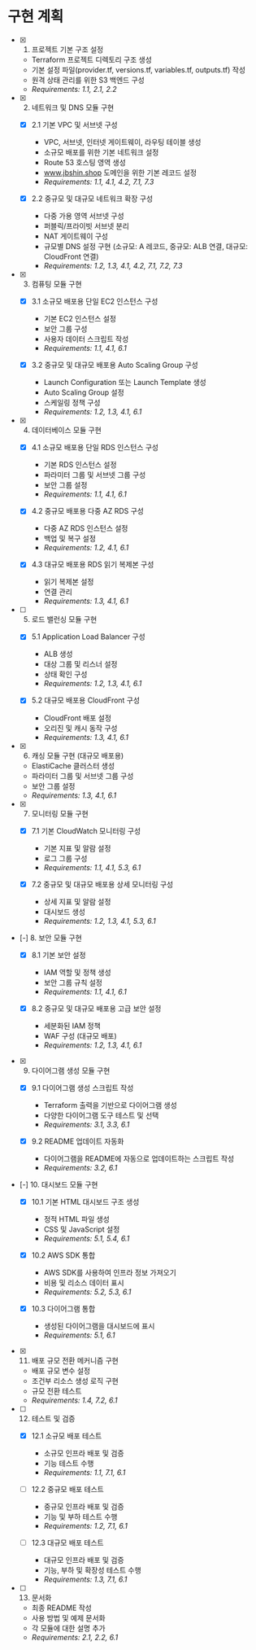 # 구현 계획

- [x] 1. 프로젝트 기본 구조 설정
  - Terraform 프로젝트 디렉토리 구조 생성
  - 기본 설정 파일(provider.tf, versions.tf, variables.tf, outputs.tf) 작성
  - 원격 상태 관리를 위한 S3 백엔드 구성
  - _Requirements: 1.1, 2.1, 2.2_

- [x] 2. 네트워크 및 DNS 모듈 구현
  - [x] 2.1 기본 VPC 및 서브넷 구성
    - VPC, 서브넷, 인터넷 게이트웨이, 라우팅 테이블 생성
    - 소규모 배포를 위한 기본 네트워크 설정
    - Route 53 호스팅 영역 생성
    - www.jbshin.shop 도메인을 위한 기본 레코드 설정
    - _Requirements: 1.1, 4.1, 4.2, 7.1, 7.3_
  
  - [x] 2.2 중규모 및 대규모 네트워크 확장 구성
    - 다중 가용 영역 서브넷 구성
    - 퍼블릭/프라이빗 서브넷 분리
    - NAT 게이트웨이 구성
    - 규모별 DNS 설정 구현 (소규모: A 레코드, 중규모: ALB 연결, 대규모: CloudFront 연결)
    - _Requirements: 1.2, 1.3, 4.1, 4.2, 7.1, 7.2, 7.3_

- [x] 3. 컴퓨팅 모듈 구현
  - [x] 3.1 소규모 배포용 단일 EC2 인스턴스 구성
    - 기본 EC2 인스턴스 설정
    - 보안 그룹 구성
    - 사용자 데이터 스크립트 작성
    - _Requirements: 1.1, 4.1, 6.1_
  
  - [x] 3.2 중규모 및 대규모 배포용 Auto Scaling Group 구성
    - Launch Configuration 또는 Launch Template 생성
    - Auto Scaling Group 설정
    - 스케일링 정책 구성
    - _Requirements: 1.2, 1.3, 4.1, 6.1_

- [x] 4. 데이터베이스 모듈 구현
  - [x] 4.1 소규모 배포용 단일 RDS 인스턴스 구성
    - 기본 RDS 인스턴스 설정
    - 파라미터 그룹 및 서브넷 그룹 구성
    - 보안 그룹 설정
    - _Requirements: 1.1, 4.1, 6.1_
  
  - [x] 4.2 중규모 배포용 다중 AZ RDS 구성
    - 다중 AZ RDS 인스턴스 설정
    - 백업 및 복구 설정
    - _Requirements: 1.2, 4.1, 6.1_
  
  - [x] 4.3 대규모 배포용 RDS 읽기 복제본 구성
    - 읽기 복제본 설정
    - 연결 관리
    - _Requirements: 1.3, 4.1, 6.1_

- [ ] 5. 로드 밸런싱 모듈 구현
  - [x] 5.1 Application Load Balancer 구성
    - ALB 생성
    - 대상 그룹 및 리스너 설정
    - 상태 확인 구성
    - _Requirements: 1.2, 1.3, 4.1, 6.1_
  
  - [x] 5.2 대규모 배포용 CloudFront 구성
    - CloudFront 배포 설정
    - 오리진 및 캐시 동작 구성
    - _Requirements: 1.3, 4.1, 6.1_

- [x] 6. 캐싱 모듈 구현 (대규모 배포용)
  - ElastiCache 클러스터 생성
  - 파라미터 그룹 및 서브넷 그룹 구성
  - 보안 그룹 설정
  - _Requirements: 1.3, 4.1, 6.1_

- [x] 7. 모니터링 모듈 구현
  - [x] 7.1 기본 CloudWatch 모니터링 구성
    - 기본 지표 및 알람 설정
    - 로그 그룹 구성
    - _Requirements: 1.1, 4.1, 5.3, 6.1_
  
  - [x] 7.2 중규모 및 대규모 배포용 상세 모니터링 구성
    - 상세 지표 및 알람 설정
    - 대시보드 생성
    - _Requirements: 1.2, 1.3, 4.1, 5.3, 6.1_

- [-] 8. 보안 모듈 구현
  - [x] 8.1 기본 보안 설정
    - IAM 역할 및 정책 생성
    - 보안 그룹 규칙 설정
    - _Requirements: 1.1, 4.1, 6.1_
  
  - [x] 8.2 중규모 및 대규모 배포용 고급 보안 설정
    - 세분화된 IAM 정책
    - WAF 구성 (대규모 배포)
    - _Requirements: 1.2, 1.3, 4.1, 6.1_

- [x] 9. 다이어그램 생성 모듈 구현
  - [x] 9.1 다이어그램 생성 스크립트 작성
    - Terraform 출력을 기반으로 다이어그램 생성
    - 다양한 다이어그램 도구 테스트 및 선택
    - _Requirements: 3.1, 3.3, 6.1_
  
  - [x] 9.2 README 업데이트 자동화
    - 다이어그램을 README에 자동으로 업데이트하는 스크립트 작성
    - _Requirements: 3.2, 6.1_

- [-] 10. 대시보드 모듈 구현
  - [x] 10.1 기본 HTML 대시보드 구조 생성
    - 정적 HTML 파일 생성
    - CSS 및 JavaScript 설정
    - _Requirements: 5.1, 5.4, 6.1_
  
  - [x] 10.2 AWS SDK 통합
    - AWS SDK를 사용하여 인프라 정보 가져오기
    - 비용 및 리소스 데이터 표시
    - _Requirements: 5.2, 5.3, 6.1_
  
  - [x] 10.3 다이어그램 통합
    - 생성된 다이어그램을 대시보드에 표시
    - _Requirements: 5.1, 6.1_

- [x] 11. 배포 규모 전환 메커니즘 구현
  - 배포 규모 변수 설정
  - 조건부 리소스 생성 로직 구현
  - 규모 전환 테스트
  - _Requirements: 1.4, 7.2, 6.1_

- [ ] 12. 테스트 및 검증
  - [x] 12.1 소규모 배포 테스트
    - 소규모 인프라 배포 및 검증
    - 기능 테스트 수행
    - _Requirements: 1.1, 7.1, 6.1_
  
  - [ ] 12.2 중규모 배포 테스트
    - 중규모 인프라 배포 및 검증
    - 기능 및 부하 테스트 수행
    - _Requirements: 1.2, 7.1, 6.1_
  
  - [ ] 12.3 대규모 배포 테스트
    - 대규모 인프라 배포 및 검증
    - 기능, 부하 및 확장성 테스트 수행
    - _Requirements: 1.3, 7.1, 6.1_

- [ ] 13. 문서화
  - 최종 README 작성
  - 사용 방법 및 예제 문서화
  - 각 모듈에 대한 설명 추가
  - _Requirements: 2.1, 2.2, 6.1_
